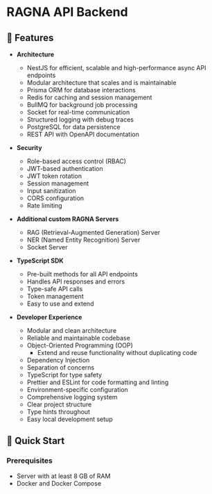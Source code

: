 # RAGNA API Backend

## 🌟 Features

- **Architecture**

  - NestJS for efficient, scalable and high-performance async API endpoints
  - Modular architecture that scales and is maintainable
  - Prisma ORM for database interactions
  - Redis for caching and session management
  - BullMQ for background job processing
  - Socket for real-time communication
  - Structured logging with debug traces
  - PostgreSQL for data persistence
  - REST API with OpenAPI documentation

- **Security**

  - Role-based access control (RBAC)
  - JWT-based authentication
  - JWT token rotation
  - Session management
  - Input sanitization
  - CORS configuration
  - Rate limiting

- **Additional custom RAGNA Servers**

  - RAG (Retrieval-Augmented Generation) Server
  - NER (Named Entity Recognition) Server
  - Socket Server

- **TypeScript SDK**

  - Pre-built methods for all API endpoints
  - Handles API responses and errors
  - Type-safe API calls
  - Token management
  - Easy to use and extend

- **Developer Experience**

  - Modular and clean architecture
  - Reliable and maintainable codebase
  - Object-Oriented Programming (OOP)
    - Extend and reuse functionality without duplicating code
  - Dependency Injection
  - Separation of concerns
  - TypeScript for type safety
  - Prettier and ESLint for code formatting and linting
  - Environment-specific configuration
  - Comprehensive logging system
  - Clear project structure
  - Type hints throughout
  - Easy local development setup

## 🚀 Quick Start

### Prerequisites

- Server with at least 8 GB of RAM
- Docker and Docker Compose
